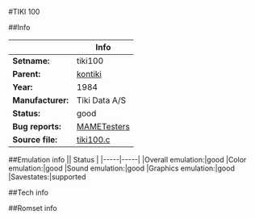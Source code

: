 #TIKI 100

##Info

||Info|
|-----|-----|
|**Setname:**|tiki100
|**Parent:**|[kontiki](kontiki.md)
|**Year:**|1984
|**Manufacturer:**|Tiki Data A/S
|**Status:**|good
|**Bug reports:**|[MAMETesters](http://mametesters.org/view_all_set.php?type=1&temporary=y&search=tiki100.c)
|**Source file:**|[tiki100.c](https://github.com/mamedev/mame/blob/master/src/mess/drivers/tiki100.c)

##Emulation info
|| Status |
|-----|-----|
|Overall emulation:|good
|Color emulation:|good
|Sound emulation:|good
|Graphics emulation:|good
|Savestates:|supported

##Tech info

##Romset info

<!--- START OF EDITED COMMENT DO NOT TOUCH TEXT ABOVE-->
